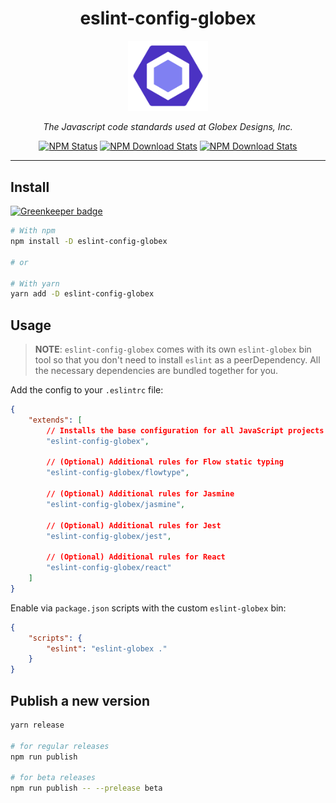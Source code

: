 <div align="center">

<h1>eslint-config-globex</h1>

<img alt="eslint-config-globex" src="logo.png" width="128" />

<p><em>The Javascript code standards used at Globex Designs, Inc.</em></p>

<a href="https://www.npmjs.com/package/eslint-config-globex"><img alt="NPM Status" src="https://img.shields.io/npm/v/eslint-config-globex.svg?style=flat"></a>
<a href="https://www.npmtrends.com/eslint-config-globex"><img alt="NPM Download Stats" src="https://img.shields.io/npm/dm/eslint-config-globex.svg?style=flat-square" /></a>
<a href="https://github.com/GlobexDesignsInc/eslint-config-globex/blob/master/LICENSE"><img alt="NPM Download Stats" src="https://img.shields.io/npm/l/eslint-config-globex.svg?style=flat-square" /></a>

</div><hr />

## Install

[![Greenkeeper badge](https://badges.greenkeeper.io/GlobexDesignsInc/eslint-config-globex.svg)](https://greenkeeper.io/)

```sh
# With npm
npm install -D eslint-config-globex

# or

# With yarn
yarn add -D eslint-config-globex
```

## Usage

> **NOTE**: `eslint-config-globex` comes with its own `eslint-globex` bin tool so that you don't need to install `eslint` as a peerDependency. All the necessary dependencies are bundled together for you.

Add the config to your `.eslintrc` file:

```json
{
	"extends": [
		// Installs the base configuration for all JavaScript projects
		"eslint-config-globex",

		// (Optional) Additional rules for Flow static typing
		"eslint-config-globex/flowtype",

		// (Optional) Additional rules for Jasmine
		"eslint-config-globex/jasmine",

		// (Optional) Additional rules for Jest
		"eslint-config-globex/jest",

		// (Optional) Additional rules for React
		"eslint-config-globex/react"
	]
}
```

Enable via `package.json` scripts with the custom `eslint-globex` bin:

```json
{
	"scripts": {
		"eslint": "eslint-globex ."
	}
}
```

## Publish a new version

```sh
yarn release

# for regular releases
npm run publish

# for beta releases
npm run publish -- --prelease beta

```
